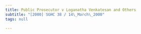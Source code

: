 ```yaml
---
title: Public Prosecutor v Loganatha Venkatesan and Others
subtitle: "[2000] SGHC 38 / 14\_March\_2000"
tags: null

---
```


